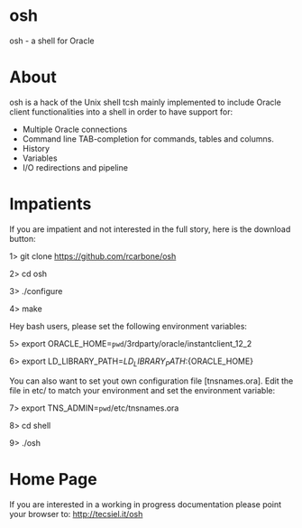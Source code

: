 # osh
osh - a shell for Oracle

# About
osh is a hack of the Unix shell tcsh mainly implemented to include Oracle client
functionalities into a shell in order to have support for:

  * Multiple Oracle connections
  * Command line TAB-completion for commands, tables and columns.
  * History
  * Variables
  * I/O redirections and pipeline


# Impatients

If you are impatient and not interested in the full story,
here is the download button:

   1> git clone https://github.com/rcarbone/osh

   2> cd osh

   3> ./configure

   4> make

Hey bash users, please set the following environment variables:

   5> export ORACLE_HOME=`pwd`/3rdparty/oracle/instantclient_12_2

   6> export LD_LIBRARY_PATH=${LD_LIBRARY_PATH}:${ORACLE_HOME}

You can also want to set yout own configuration file [tnsnames.ora].
Edit the file in etc/ to match your environment and set the environment variable:

   7> export TNS_ADMIN=`pwd`/etc/tnsnames.ora

   8> cd shell

   9> ./osh


# Home Page
If you are interested in a working in progress documentation please point your browser to:
  http://tecsiel.it/osh
